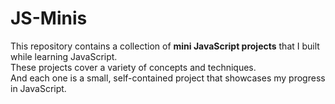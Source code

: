 # JS-Minis  

This repository contains a collection of **mini JavaScript projects** that I built while learning JavaScript.  
These projects cover a variety of concepts and techniques.  
And each one is a small, self-contained project that showcases my progress in JavaScript.

